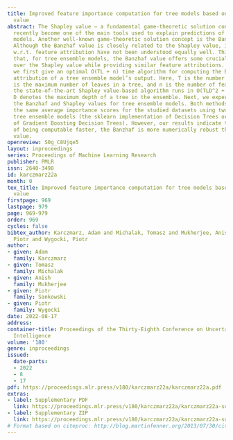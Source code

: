 ```yaml
---
title: Improved feature importance computation for tree models based on the Banzhaf
  value
abstract: The Shapley value – a fundamental game-theoretic solution concept – has
  recently become one of the main tools used to explain predictions of tree ensemble
  models. Another well-known game-theoretic solution concept is the Banzhaf value.
  Although the Banzhaf value is closely related to the Shapley value, its properties
  w.r.t. feature attribution have not been understood equally well. This paper shows
  that, for tree ensemble models, the Banzhaf value offers some crucial advantages
  over the Shapley value while providing similar feature attributions. In particular,
  we first give an optimal O(TL + n) time algorithm for computing the Banzhaf value-based
  attribution of a tree ensemble model’s output. Here, T is the number of trees, L
  is the maximum number of leaves in a tree, and n is the number of features. In comparison,
  the state-of-the-art Shapley value-based algorithm runs in O(TLD^2 + n) time, where
  D denotes the maximum depth of a tree in the ensemble. Next, we experimentally compare
  the Banzhaf and Shapley values for tree ensemble models. Both methods deliver essentially
  the same average importance scores for the studied datasets using two different
  tree ensemble models (the sklearn implementation of Decision Trees or xgboost implementation
  of Gradient Boosting Decision Trees). However, our results indicate that, on top
  of being computable faster, the Banzhaf is more numerically robust than the Shapley
  value.
openreview: S0g_C8Ujqe5
layout: inproceedings
series: Proceedings of Machine Learning Research
publisher: PMLR
issn: 2640-3498
id: karczmarz22a
month: 0
tex_title: Improved feature importance computation for tree models based on the Banzhaf
  value
firstpage: 969
lastpage: 979
page: 969-979
order: 969
cycles: false
bibtex_author: Karczmarz, Adam and Michalak, Tomasz and Mukherjee, Anish and Sankowski,
  Piotr and Wygocki, Piotr
author:
- given: Adam
  family: Karczmarz
- given: Tomasz
  family: Michalak
- given: Anish
  family: Mukherjee
- given: Piotr
  family: Sankowski
- given: Piotr
  family: Wygocki
date: 2022-08-17
address:
container-title: Proceedings of the Thirty-Eighth Conference on Uncertainty in Artificial
  Intelligence
volume: '180'
genre: inproceedings
issued:
  date-parts:
  - 2022
  - 8
  - 17
pdf: https://proceedings.mlr.press/v180/karczmarz22a/karczmarz22a.pdf
extras:
- label: Supplementary PDF
  link: https://proceedings.mlr.press/v180/karczmarz22a/karczmarz22a-supp.pdf
- label: Supplementary ZIP
  link: https://proceedings.mlr.press/v180/karczmarz22a/karczmarz22a-supp.zip
# Format based on citeproc: http://blog.martinfenner.org/2013/07/30/citeproc-yaml-for-bibliographies/
---
```

